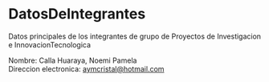 # DatosDeIntegrantes
Datos principales de los integrantes de grupo de Proyectos de Investigacion e InnovacionTecnologica

Nombre:                Calla Huaraya, Noemi Pamela                                                                 
Direccion electronica: aymcristal@hotmail.com
